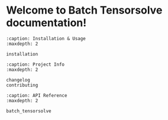 # Welcome to Batch Tensorsolve documentation!

```{toctree}
:caption: Installation & Usage
:maxdepth: 2

installation
```

```{toctree}
:caption: Project Info
:maxdepth: 2

changelog
contributing
```

```{toctree}
:caption: API Reference
:maxdepth: 2

batch_tensorsolve
```

```{include} ../README.md

```
